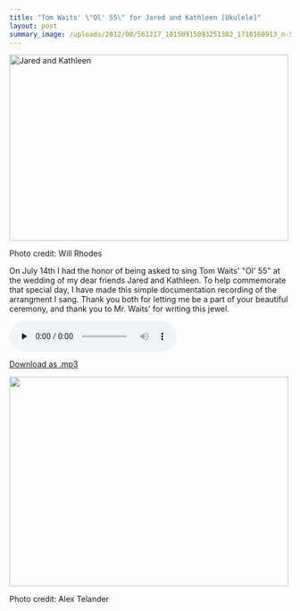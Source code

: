 ```yaml
---
title: "Tom Waits' \"Ol' 55\" for Jared and Kathleen [Ukulele]"
layout: post
summary_image: /uploads/2012/08/561217_10150915093251302_1710160913_n-500x375.jpg
---
```


<div id="attachment_1112" style="width: 510px" class="wp-caption alignnone"><a href="{{ site.url }}/uploads/2012/08/403849_10150980538574682_1843367325_n.jpg"><img class="size-large wp-image-1112" title="403849_10150980538574682_1843367325_n" src="{{ site.url }}/uploads/2012/08/403849_10150980538574682_1843367325_n-500x333.jpg" alt="Jared and Kathleen" width="500" height="333" /></a><p class="wp-caption-text">Photo credit: Will Rhodes</p></div>

On July 14th I had the honor of being asked to sing Tom Waits' "Ol' 55" at the wedding of my dear friends Jared and Kathleen. To help commemorate that special day, I have made this simple documentation recording of the arrangment I sang. Thank you both for letting me be a part of your beautiful ceremony, and thank you to Mr. Waits' for writing this jewel.

<audio id="wp_mep_7" src="{{ site.url }}/uploads/2012/08/Ol-55.mp3" type="audio/mp3"    controls="controls" preload="none"  ></audio>

<a class="wpaudio" href="{{ site.url }}/uploads/2012/08/Ol-55.mp3">Download as .mp3</a>

<div id="attachment_1118" style="width: 510px" class="wp-caption alignnone"><a href="{{ site.url }}/uploads/2012/08/561217_10150915093251302_1710160913_n.jpg"><img class="size-large wp-image-1118" title="561217_10150915093251302_1710160913_n" src="{{ site.url }}/uploads/2012/08/561217_10150915093251302_1710160913_n-500x375.jpg" alt="" width="500" height="375" /></a><p class="wp-caption-text">Photo credit: Alex Telander</p></div>
